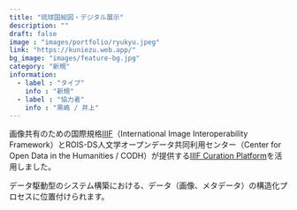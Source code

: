```yaml
---
title: "琉球国絵図・デジタル展示"
description: ""
draft: false
image : "images/portfolio/ryukyu.jpeg"
link: "https://kuniezu.web.app/"
bg_image: "images/feature-bg.jpg"
category: "新規"
information:
  - label : "タイプ"
    info : "新規"
  - label : "協力者"
    info : "黒嶋 / 井上"
---
```


画像共有のための国際規格[IIIF](https://iiif.io/)（International Image Interoperability Framework）とROIS-DS人文学オープンデータ共同利用センター（Center for Open Data in the Humanities / CODH）が提供する[IIIF Curation Platform](http://codh.rois.ac.jp/icp/)を活用しました。

データ駆動型のシステム構築における、データ（画像、メタデータ）の構造化プロセスに位置付けられます。

